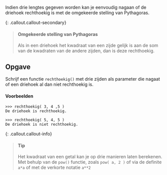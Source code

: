 Indien drie lengtes gegeven worden kan je eenvoudig nagaan of de driehoek rechthoekig is met de omgekeerde stelling van Pythagoras.

{: .callout.callout-secondary}
> #### Omgekeerde stelling van Pythagoras
> Als in een driehoek het kwadraat van een zijde gelijk is aan de som van de kwadraten van de andere zijden, dan is deze rechthoekig.

## Opgave
Schrijf een functie `rechthoekig()` met drie zijden als parameter die nagaat of een driehoek al dan niet rechthoekig is.

#### Voorbeelden
```
>>> rechthoekig( 3, 4 ,5 )
De driehoek is rechthoekig.
```
```
>>> rechthoekig( 5, 4, 5 )
De driehoek is niet rechthoekig.
```

{: .callout.callout-info}
> #### Tip
> Het kwadraat van een getal kan je op drie manieren laten berekenen. Met behulp van de `pow()` functie, zoals `pow( a, 2 )` of via de definite `a*a` of met de verkorte notatie `a**2`
